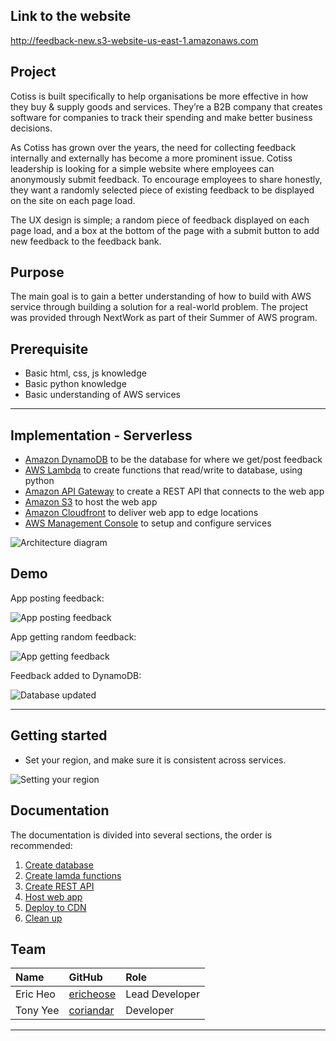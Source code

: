 ## Link to the website
http://feedback-new.s3-website-us-east-1.amazonaws.com

## Project
Cotiss is built specifically to help organisations be more effective in how they buy & supply goods and services. They’re a B2B company that creates software for companies to track their spending and make better business decisions.

As Cotiss has grown over the years, the need for collecting feedback internally and externally has become a more prominent issue. Cotiss leadership is looking for a simple website where employees can anonymously submit feedback. To encourage employees to share honestly, they want a randomly selected piece of existing feedback to be displayed on the site on each page load. 

The UX design is simple; a random piece of feedback displayed on each page load, and a box at the bottom of the page with a submit button to add new feedback to the feedback bank. 

## Purpose
The main goal is to gain a better understanding of how to build with AWS service through building a solution for a real-world problem. The project was provided through NextWork as part of their Summer of AWS program.

## Prerequisite
- Basic html, css, js knowledge
- Basic python knowledge
- Basic understanding of AWS services

------------------------------------------------------------------------------------------

## Implementation - Serverless
- [Amazon DynamoDB][1.1] to be the database for where we get/post feedback
- [AWS Lambda][1.2] to create functions that read/write to database, using python
- [Amazon API Gateway][1.3] to create a REST API that connects to the web app
- [Amazon S3][1.4] to host the web app
- [Amazon Cloudfront][1.5] to deliver web app to edge locations
- [AWS Management Console][1.6] to setup and configure services

![Architecture diagram](img/diagram_v2.jpg)

[1.1]: <https://aws.amazon.com/dynamodb/>
[1.2]: <https://aws.amazon.com/lambda/>
[1.3]: <https://aws.amazon.com/api-gateway/>
[1.4]: <https://aws.amazon.com/s3/>
[1.5]: <https://aws.amazon.com/cloudfront/>
[1.6]: <https://aws.amazon.com/console/>

## Demo
<!-- HD 60fps -->
App posting feedback:

![App posting feedback](img/demoPost.gif)

App getting random feedback:

![App getting feedback](img/demoGet.gif)

Feedback added to DynamoDB:

![Database updated](img/demoDatabase.gif)

------------------------------------------------------------------------------------------

## Getting started
- Set your region, and make sure it is consistent across services.

![Setting your region](img/setRegion.gif)

## Documentation
The documentation is divided into several sections, the order is recommended:

1. [Create database][2.1]
2. [Create lamda functions][2.2]
3. [Create REST API][2.3]
4. [Host web app][2.4]
5. [Deploy to CDN][2.5]
6. [Clean up][2.6]

[2.1]: <docs/createDynamoDB.md>
[2.2]: <docs/createLambdaFuncs.md>
[2.3]: <docs/createRestAPI.md>
[2.4]: <docs/hostWebApp.md>
[2.5]: <docs/deployCDN.md>
[2.6]: <docs/cleanUp.md>

## Team

| Name     | GitHub           | Role           |
|:---------|:-----------------|:---------------|
| Eric Heo | [ericheose][3.1] | Lead Developer |
| Tony Yee | [coriandar][3.2] | Developer     |

[3.1]: <https://github.com/ericheose>
[3.2]: <https://github.com/coriandar>

------------------------------------------------------------------------------------------
